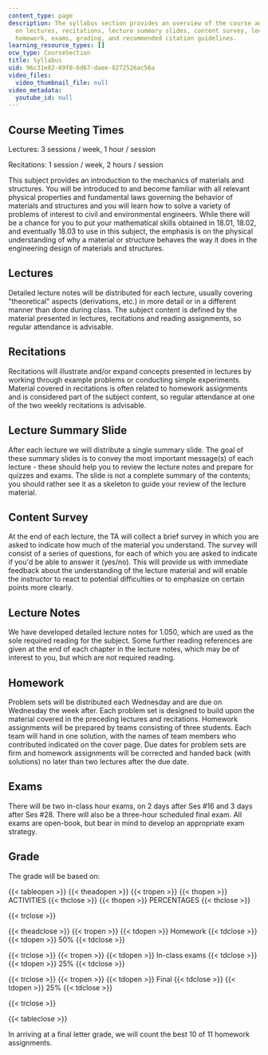 ```yaml
---
content_type: page
description: The syllabus section provides an overview of the course and information
  on lectures, recitations, lecture summary slides, content survey, lecture notes,
  homework, exams, grading, and recommended citation guidelines.
learning_resource_types: []
ocw_type: CourseSection
title: Syllabus
uid: 96c31e82-69f0-6d67-daee-8272526ac56a
video_files:
  video_thumbnail_file: null
video_metadata:
  youtube_id: null
---
```


Course Meeting Times
--------------------

Lectures: 3 sessions / week, 1 hour / session

Recitations: 1 session / week, 2 hours / session

This subject provides an introduction to the mechanics of materials and structures. You will be introduced to and become familiar with all relevant physical properties and fundamental laws governing the behavior of materials and structures and you will learn how to solve a variety of problems of interest to civil and environmental engineers. While there will be a chance for you to put your mathematical skills obtained in 18.01, 18.02, and eventually 18.03 to use in this subject, the emphasis is on the physical understanding of why a material or structure behaves the way it does in the engineering design of materials and structures.

Lectures
--------

Detailed lecture notes will be distributed for each lecture, usually covering "theoretical" aspects (derivations, etc.) in more detail or in a different manner than done during class. The subject content is defined by the material presented in lectures, recitations and reading assignments, so regular attendance is advisable.

Recitations
-----------

Recitations will illustrate and/or expand concepts presented in lectures by working through example problems or conducting simple experiments. Material covered in recitations is often related to homework assignments and is considered part of the subject content, so regular attendance at one of the two weekly recitations is advisable.

Lecture Summary Slide
---------------------

After each lecture we will distribute a single summary slide. The goal of these summary slides is to convey the most important message(s) of each lecture - these should help you to review the lecture notes and prepare for quizzes and exams. The slide is not a complete summary of the contents; you should rather see it as a skeleton to guide your review of the lecture material.

Content Survey
--------------

At the end of each lecture, the TA will collect a brief survey in which you are asked to indicate how much of the material you understand. The survey will consist of a series of questions, for each of which you are asked to indicate if you'd be able to answer it (yes/no). This will provide us with immediate feedback about the understanding of the lecture material and will enable the instructor to react to potential difficulties or to emphasize on certain points more clearly.

Lecture Notes
-------------

We have developed detailed lecture notes for 1.050, which are used as the sole required reading for the subject. Some further reading references are given at the end of each chapter in the lecture notes, which may be of interest to you, but which are not required reading.

Homework
--------

Problem sets will be distributed each Wednesday and are due on Wednesday the week after. Each problem set is designed to build upon the material covered in the preceding lectures and recitations. Homework assignments will be prepared by teams consisting of three students. Each team will hand in one solution, with the names of team members who contributed indicated on the cover page. Due dates for problem sets are firm and homework assignments will be corrected and handed back (with solutions) no later than two lectures after the due date.

Exams
-----

There will be two in-class hour exams, on 2 days after Ses #16 and 3 days after Ses #28. There will also be a three-hour scheduled final exam. All exams are open-book, but bear in mind to develop an appropriate exam strategy.

Grade
-----

The grade will be based on:

{{< tableopen >}}
{{< theadopen >}}
{{< tropen >}}
{{< thopen >}}
ACTIVITIES
{{< thclose >}}
{{< thopen >}}
PERCENTAGES
{{< thclose >}}

{{< trclose >}}

{{< theadclose >}}
{{< tropen >}}
{{< tdopen >}}
Homework
{{< tdclose >}}
{{< tdopen >}}
50%
{{< tdclose >}}

{{< trclose >}}
{{< tropen >}}
{{< tdopen >}}
In-class exams
{{< tdclose >}}
{{< tdopen >}}
25%
{{< tdclose >}}

{{< trclose >}}
{{< tropen >}}
{{< tdopen >}}
Final
{{< tdclose >}}
{{< tdopen >}}
25%
{{< tdclose >}}

{{< trclose >}}

{{< tableclose >}}

  

In arriving at a final letter grade, we will count the best 10 of 11 homework assignments.